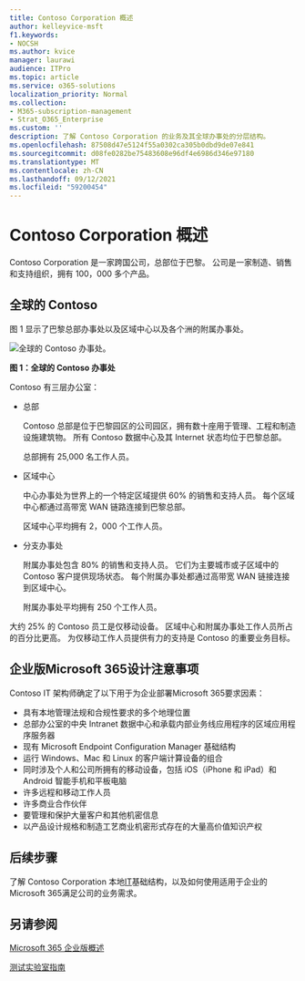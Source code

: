 ```yaml
---
title: Contoso Corporation 概述
author: kelleyvice-msft
f1.keywords:
- NOCSH
ms.author: kvice
manager: laurawi
audience: ITPro
ms.topic: article
ms.service: o365-solutions
localization_priority: Normal
ms.collection:
- M365-subscription-management
- Strat_O365_Enterprise
ms.custom: ''
description: 了解 Contoso Corporation 的业务及其全球办事处的分层结构。
ms.openlocfilehash: 87508d47e5124f55a0302ca305b0dbd9de07e841
ms.sourcegitcommit: d08fe0282be75483608e96df4e6986d346e97180
ms.translationtype: MT
ms.contentlocale: zh-CN
ms.lasthandoff: 09/12/2021
ms.locfileid: "59200454"
---
```

# <a name="overview-of-contoso-corporation"></a>Contoso Corporation 概述

Contoso Corporation 是一家跨国公司，总部位于巴黎。 公司是一家制造、销售和支持组织，拥有 100，000 多个产品。

## <a name="contoso-around-the-world"></a>全球的 Contoso

图 1 显示了巴黎总部办事处以及区域中心以及各个洲的附属办事处。

![全球的 Contoso 办事处。](../media/contoso-overview/contoso-overview-fig1.png)

**图 1：全球的 Contoso 办事处**
 
Contoso 有三层办公室：

- 总部

  Contoso 总部是位于巴黎园区的公司园区，拥有数十座用于管理、工程和制造设施建筑物。 所有 Contoso 数据中心及其 Internet 状态均位于巴黎总部。

  总部拥有 25,000 名工作人员。

- 区域中心

  中心办事处为世界上的一个特定区域提供 60% 的销售和支持人员。 每个区域中心都通过高带宽 WAN 链路连接到巴黎总部。

  区域中心平均拥有 2，000 个工作人员。

- 分支办事处

  附属办事处包含 80% 的销售和支持人员。 它们为主要城市或子区域中的 Contoso 客户提供现场状态。 每个附属办事处都通过高带宽 WAN 链接连接到区域中心。

  附属办事处平均拥有 250 个工作人员。

大约 25% 的 Contoso 员工是仅移动设备。 区域中心和附属办事处工作人员所占的百分比更高。 为仅移动工作人员提供有力的支持是 Contoso 的重要业务目标。

## <a name="design-considerations-for-microsoft-365-for-enterprise"></a>企业版Microsoft 365设计注意事项

Contoso IT 架构师确定了以下用于为企业部署Microsoft 365要求因素：

- 具有本地管理法规和合规性要求的多个地理位置
- 总部办公室的中央 Intranet 数据中心和承载内部业务线应用程序的区域应用程序服务器
- 现有 Microsoft Endpoint Configuration Manager 基础结构
- 运行 Windows、Mac 和 Linux 的客户端计算设备的组合
- 同时涉及个人和公司所拥有的移动设备，包括 iOS（iPhone 和 iPad）和 Android 智能手机和平板电脑
- 许多远程和移动工作人员
- 许多商业合作伙伴
- 要管理和保护大量客户和其他机密信息
- 以产品设计规格和制造工艺商业机密形式存在的大量高价值知识产权

## <a name="next-step"></a>后续步骤

了解 Contoso Corporation 本地[IT](contoso-infra-needs.md)基础结构，以及如何使用适用于企业的 Microsoft 365满足公司的业务需求。

## <a name="see-also"></a>另请参阅

[Microsoft 365 企业版概述](microsoft-365-overview.md)

[测试实验室指南](m365-enterprise-test-lab-guides.md)
